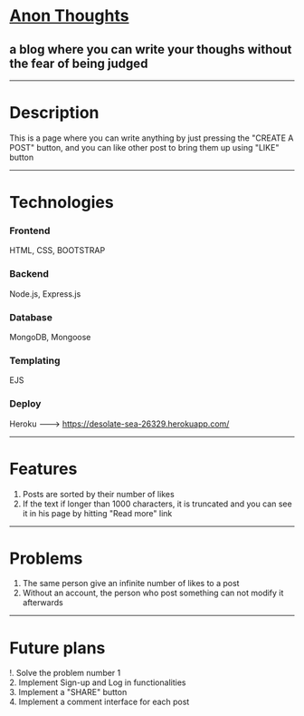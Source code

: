 # [Anon Thoughts](https://desolate-sea-26329.herokuapp.com/) 

## a blog where you can write your thoughs without the fear of being judged

---

# Description

This is a page where you can write anything by just pressing the "CREATE A POST" button, and you can like other post to bring them up using "LIKE" button

---
# Technologies
### Frontend
HTML, CSS, BOOTSTRAP
### Backend
Node.js, Express.js
### Database
MongoDB, Mongoose
### Templating
EJS
### Deploy
Heroku ---> https://desolate-sea-26329.herokuapp.com/

---
# Features
1. Posts are sorted by their number of likes
2. If the text if longer than 1000 characters, it is truncated and you can see it in his page by hitting "Read more" link
---
# Problems

1. The same person give an infinite number of likes to a post
2. Without an account, the person who post something can not modify it afterwards
---
# Future plans
!. Solve the problem number 1 <br>
2. Implement Sign-up and Log in functionalities <br>
3. Implement a "SHARE" button <br>
4. Implement a comment interface for each post <br>
